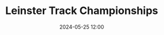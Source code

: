 ---
title: Leinster Track Championships
location: SETU Carlow
date: 2024-05-25 12:00
latitude: 53.291533 
longitude: -6.356521
results:
  - place: 14
    name: Orla Gordon
    time: 5.43.98
    category: 1500m Grade D 
    note: 
  - place: 4
    name: David Carroll
    time: 4.20.75
    category: 1500m Men Grade C Heat 1
    note:
  - place: 6
    name: Mark Naylor
    time: 4.22.15
    category: 1500m Men Grade C Heat 1
    note:
  - place: 1
    name: Conor Galvin
    time: 4.49.00
    category: 1500m Men Grade D Heat 1
    note:
  - place: 2
    name: Keith Lunders
    time: 4.49.80 
    category: 1500m Men Grade D Heat 1
    note:
  - place: 6
    name: Oisin Murphy
    time: 5.05.01 
    category: 1500m Men Grade D Heat 1
    note:
  - place: 8
    name: Peter Bowe
    time: 5.10.43
    category: 1500m Men Grade D Heat 1
    note:
  - place: 11
    name: Alejandro Cavallo
    time: 5.20.64 
    category: 1500m Men Grade D Heat 1
    note:
---